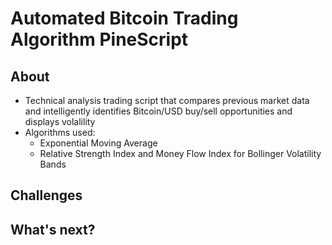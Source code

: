 # Automated Bitcoin Trading Algorithm PineScript

## About
  * Technical analysis trading script that compares previous market data and intelligently identifies Bitcoin/USD buy/sell opportunities and displays volalility
  * Algorithms used:
    * Exponential Moving Average
    * Relative Strength Index and Money Flow Index for Bollinger Volatility Bands



## Challenges


## What's next?
 
